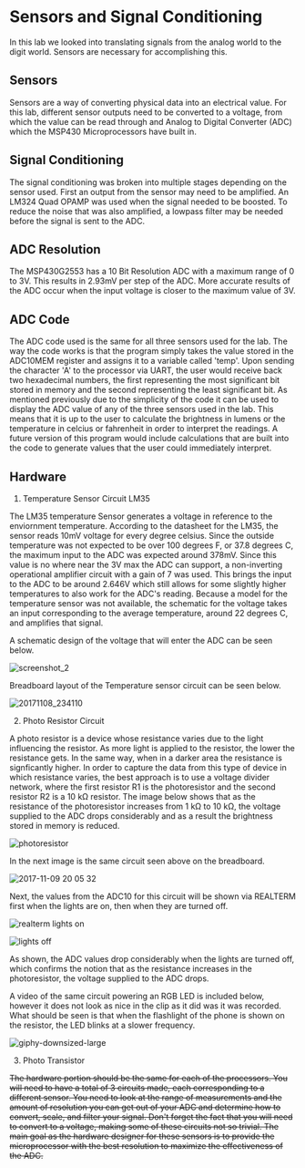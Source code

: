 # Sensors and Signal Conditioning
In this lab we looked into translating signals from the analog world to the digit world. Sensors are necessary for accomplishing this.

## Sensors
Sensors are a way of converting physical data into an electrical value. For this lab, different sensor outputs need to be converted to a voltage, from which the value can be read through and Analog to Digital Converter (ADC) which the MSP430 Microprocessors have built in.

## Signal Conditioning
The signal conditioning was broken into multiple stages depending on the sensor used. First an output from the sensor may need to be amplified. An LM324 Quad OPAMP was used when the signal needed to be boosted. To reduce the noise that was also amplified, a lowpass filter may be needed before the signal is sent to the ADC.  

## ADC Resolution

The MSP430G2553 has a 10 Bit Resolution ADC with a maximum range of 0 to 3V. This results in 2.93mV per step of the ADC. More accurate results of the ADC occur when the input voltage is closer to the maximum value of 3V.  

## ADC Code
The ADC code used is the same for all three sensors used for the lab. The way the code works is that the program simply takes the value stored in the ADC10MEM register and assigns it to a variable called 'temp'. Upon sending the character 'A' to the processor via UART, the user would receive back two hexadecimal numbers, the first representing the most significant bit stored in memory and the second representing the least significant bit. As mentioned previously due to the simplicity of the code it can be used to display the ADC value of any of the three sensors used in the lab. This means that it is up to the user to calculate the brightness in lumens or the temperature in celcius or fahrenheit in order to interpret the readings. A future version of this program would include calculations that are built into the code to generate values that the user could immediately interpret. 
  
## Hardware
 1. Temperature Sensor Circuit LM35 
 
 The LM35 temperature Sensor generates a voltage in reference to the enviornment temperature. According to the datasheet for the LM35, the sensor reads 10mV voltage for every degree celsius. Since the outside temperature was not expected to be over 100 degrees F, or 37.8 degrees C, the maximum input to the ADC was expected around 378mV. Since this value is no where near the 3V max the ADC can support, a non-inverting operational amplifier circuit with a gain of 7 was used. This brings the input to the ADC to be around 2.646V which still allows for some slightly higher temperatures to also work for the ADC's reading. Because a model for the temperature sensor was not available, the schematic for the voltage takes an input corresponding to the average temperature, around 22 degrees C, and amplifies that signal.
 
 A schematic design of the voltage that will enter the ADC can be seen below.
 
 ![screenshot_2](https://user-images.githubusercontent.com/31701000/32590953-10710e40-c4eb-11e7-9dcd-d40673a94b02.png)


Breadboard layout of the Temperature sensor circuit can be seen below.


![20171108_234110](https://user-images.githubusercontent.com/31701000/32590938-ff2eca82-c4ea-11e7-92ff-fd2f052a9f37.jpg)

 
 2. Photo Resistor Circuit
 
 A photo resistor is a device whose resistance varies due to the light influencing the resistor. As more light is applied to the resistor, the lower the resistance gets. In the same way, when in a darker area the resistance is signficantly higher. In order to capture the data from this type of device in which resistance varies, the best approach is to use a voltage divider network, where the first resistor R1 is the photoresistor and the second resistor R2 is a 10 kΩ resistor. The image below shows that as the resistance of the photoresistor increases from 1 kΩ to 10 kΩ, the voltage supplied to the ADC drops considerably and as a result the brightness stored in memory is reduced.
 
![photoresistor](https://user-images.githubusercontent.com/31484781/32639649-e2e1af72-c592-11e7-9f83-cf96d51eab61.JPG)

In the next image is the same circuit seen above on the breadboard.

![2017-11-09 20 05 32](https://user-images.githubusercontent.com/31484781/32639679-01ffc786-c593-11e7-9a37-e48f15e8c999.jpg)

Next, the values from the ADC10 for this circuit will be shown via REALTERM first when the lights are on, then when they are turned off.

![realterm lights on](https://user-images.githubusercontent.com/31484781/32639653-e921f8a6-c592-11e7-9ee3-2015387da8aa.JPG)

![lights off](https://user-images.githubusercontent.com/31484781/32639659-ec10f92c-c592-11e7-84cb-a2f113e83118.JPG)

As shown, the ADC values drop considerably when the lights are turned off, which confirms the notion that as the resistance increases in the photoresistor, the voltage supplied to the ADC drops.
 
 A video of the same circuit powering an RGB LED is included below, however it does not look as nice in the clip as it did was it was recorded. What should be seen is that when the flashlight of the phone is shown on the resistor, the LED blinks at a slower frequency.
 
 ![giphy-downsized-large](https://user-images.githubusercontent.com/31701000/32585812-490d0cd6-c4cd-11e7-9eff-325a8bda4d10.gif)
 
 3. Photo Transistor
 
<s> The hardware portion should be the same for each of the processors. You will need to have a total of 3 circuits made, each corresponding to a different sensor. You need to look at the range of measurements and the amount of resolution you can get out of your ADC and determine how to convert, scale, and filter your signal. Don't forget the fact that you will need to convert to a voltage, making some of these circuits not so trivial. The main goal as the hardware designer for these sensors is to provide the microprocessor with the best resolution to maximize the effectiveness of the ADC. <s/>

